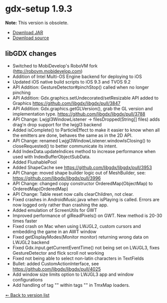 # gdx-setup 1.9.3

**Note:** This version is obsolete.

* [Download JAR](https://github.com/JavaCakeGames/gdx-setup-archive/raw/main/gdx-setup_1.9.3.jar)
* [Download source](https://github.com/JavaCakeGames/gdx-setup-archive/raw/main/sources/gdx-setup_1.9.3.zip)

## libGDX changes

- Switched to MobiDevelop's RoboVM fork (http://robovm.mobidevelop.com)
- Addition of Intel Multi-OS Engine backend for deploying to iOS
- Updated iOS native build scripts to iOS 9.3 and TVOS 9.2
- API Addition: GestureDetector#pinchStop() called when no longer pinching
- API Addition: Gdx.graphics.setUndecorated/setResizable API added to Graphics https://github.com/libgdx/libgdx/pull/3847
- API Addition: Gdx.graphics.getGLVersion(), grab the GL version and implementation type. https://github.com/libgdx/libgdx/pull/3788
- API Change: Lwjgl3WindowListener -> filesDropped(String[] files) adds drag'n drop support for the lwjgl3 backend
- Added isComplete() to ParticleEffect to make it easier to know when all the emitters are done, behaves the same as in the 2D API.
- API Change: renamed Lwjgl3WindowListener.windowIsClosing() to closeRequested() to better communicate its intent.
- Add IndexData.updateIndices method to increase performance when used with IndexBufferObjectSubData. 
- Added FlushablePool
- Added ShapeCache see https://github.com/libgdx/libgdx/pull/3953
- API Change: moved shape builder logic out of MeshBuilder, see: https://github.com/libgdx/libgdx/pull/3996
- API Change: changed copy constructor OrderedMap(ObjectMap) to OrderedMap(OrderedMap)
- API Change: Table reset now calls clearChildren, not clear.
- Fixed crashes in AndroidMusic.java when isPlaying is called. Errors are now logged only rather than crashing the app.
- Added emulation of ScreenUtils for GWT
- Improved performance of glReadPixels() on GWT. New method is 20-30 times faster
- Fixed crash on Mac when using LWJGL2, custom cursors and embedding the game in an AWT window
- Fixed getDisplayModes(Monitor monitor) returning wrong data on LWJGL2 backend
- Fixed Gdx.input.getCurrentEventTime() not being set on LWJGL3, fixes GestureDetector and flick scroll not working
- Fixed not being able to select non-latin characters in TextFields
- Bullet: added CustomActionInterface, see https://github.com/libgdx/libgdx/pull/4025
- Add window size limits option to LWJGL3 app and window configurations
- Add handling of tag "<objectgroup>" within tags "<tile>" in TmxMap loaders.

[🠔 Back to version list](https://javacakegames.github.io/gdx-setup-archive/)
